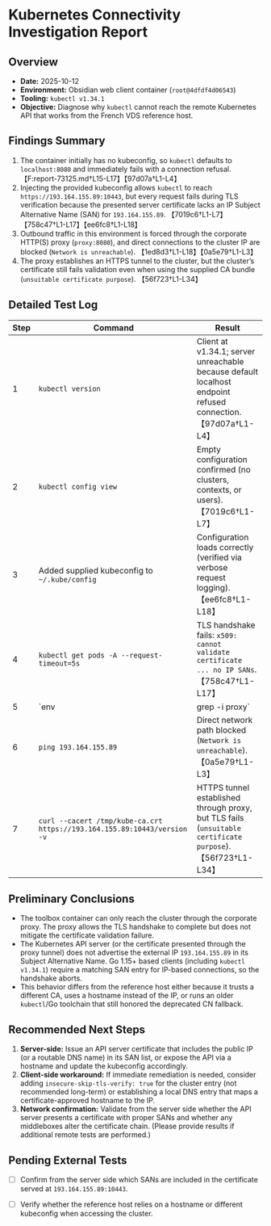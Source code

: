 # Kubernetes Connectivity Investigation Report

## Overview
- **Date:** 2025-10-12
- **Environment:** Obsidian web client container (`root@4dfdf4d06543`)
- **Tooling:** `kubectl v1.34.1`
- **Objective:** Diagnose why `kubectl` cannot reach the remote Kubernetes API that works from the French VDS reference host.

## Findings Summary
1. The container initially has no kubeconfig, so `kubectl` defaults to `localhost:8080` and immediately fails with a connection refusal. 【F:report-73125.md†L15-L17】【97d07a†L1-L4】
2. Injecting the provided kubeconfig allows `kubectl` to reach `https://193.164.155.89:10443`, but every request fails during TLS verification because the presented server certificate lacks an IP Subject Alternative Name (SAN) for `193.164.155.89`. 【7019c6†L1-L7】【758c47†L1-L17】【ee6fc8†L1-L18】
3. Outbound traffic in this environment is forced through the corporate HTTP(S) proxy (`proxy:8080`), and direct connections to the cluster IP are blocked (`Network is unreachable`). 【1ed8d3†L1-L18】【0a5e79†L1-L3】
4. The proxy establishes an HTTPS tunnel to the cluster, but the cluster’s certificate still fails validation even when using the supplied CA bundle (`unsuitable certificate purpose`). 【56f723†L1-L34】

## Detailed Test Log
| Step | Command | Result |
|------|---------|--------|
| 1 | `kubectl version` | Client at v1.34.1; server unreachable because default localhost endpoint refused connection. 【97d07a†L1-L4】 |
| 2 | `kubectl config view` | Empty configuration confirmed (no clusters, contexts, or users). 【7019c6†L1-L7】 |
| 3 | Added supplied kubeconfig to `~/.kube/config` | Configuration loads correctly (verified via verbose request logging). 【ee6fc8†L1-L18】 |
| 4 | `kubectl get pods -A --request-timeout=5s` | TLS handshake fails: `x509: cannot validate certificate ... no IP SANs`. 【758c47†L1-L17】 |
| 5 | `env | grep -i proxy` | Environment enforces HTTP(S) proxy `proxy:8080`. 【1ed8d3†L1-L18】 |
| 6 | `ping 193.164.155.89` | Direct network path blocked (`Network is unreachable`). 【0a5e79†L1-L3】 |
| 7 | `curl --cacert /tmp/kube-ca.crt https://193.164.155.89:10443/version -v` | HTTPS tunnel established through proxy, but TLS fails (`unsuitable certificate purpose`). 【56f723†L1-L34】 |

## Preliminary Conclusions
- The toolbox container can only reach the cluster through the corporate proxy. The proxy allows the TLS handshake to complete but does not mitigate the certificate validation failure.
- The Kubernetes API server (or the certificate presented through the proxy tunnel) does not advertise the external IP `193.164.155.89` in its Subject Alternative Name. Go 1.15+ based clients (including `kubectl v1.34.1`) require a matching SAN entry for IP-based connections, so the handshake aborts.
- This behavior differs from the reference host either because it trusts a different CA, uses a hostname instead of the IP, or runs an older `kubectl`/Go toolchain that still honored the deprecated CN fallback.

## Recommended Next Steps
1. **Server-side:** Issue an API server certificate that includes the public IP (or a routable DNS name) in its SAN list, or expose the API via a hostname and update the kubeconfig accordingly.
2. **Client-side workaround:** If immediate remediation is needed, consider adding `insecure-skip-tls-verify: true` for the cluster entry (not recommended long-term) or establishing a local DNS entry that maps a certificate-approved hostname to the IP.
3. **Network confirmation:** Validate from the server side whether the API server presents a certificate with proper SANs and whether any middleboxes alter the certificate chain. (Please provide results if additional remote tests are performed.)

## Pending External Tests
- [ ] Confirm from the server side which SANs are included in the certificate served at `193.164.155.89:10443`.
- [ ] Verify whether the reference host relies on a hostname or different kubeconfig when accessing the cluster.

